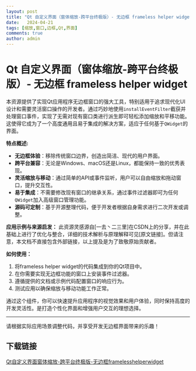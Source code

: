 ```yaml
---
layout: post
title: "Qt 自定义界面（窗体缩放-跨平台终极版）- 无边框 frameless helper widget"
date:   2024-04-21
tags: [缩放,窗口,边框,Qt,界面]
comments: true
author: admin
---
```

# Qt 自定义界面（窗体缩放-跨平台终极版）- 无边框 frameless helper widget

本资源提供了实现Qt应用程序无边框窗口的强大工具，特别适用于追求现代化UI设计和需要灵活窗口操作的开发者。通过巧妙地使用`installEventFilter`截获并处理窗口事件，实现了无需对现有窗口类进行派生即可轻松添加缩放和平移功能。这使得它成为了一个高度通用且易于集成的解决方案，适应于任何基于`QWidget`的界面。

**特点概述:**
- **无边框体验**：移除传统窗口边界，创造出简洁、现代的用户界面。
- **跨平台兼容**：无论是Windows、macOS还是Linux，都能保持一致的优秀表现。
- **灵活缩放与移动**：通过简单的API或事件监听，用户可以自由缩放和拖动窗口，提升交互性。
- **易于集成**：不需要修改现有窗口的继承关系，通过事件过滤器即可为任何`QWidget`加入高级窗口管理功能。
- **源码可定制**：基于开源整理代码，便于开发者根据自身需求进行二次开发或调整。

**应用示例与来源启发：**
此资源灵感源自[一去丶二三里]在CSDN上的分享，并在此基础上进行了优化与整合，详细的技术解析与原理解释可见[原文链接]。但请注意，本文档不直接包含外部链接，以上提及是为了致敬原始贡献者。

**如何使用：**
1. 将frameless helper widget的代码集成到你的Qt项目中。
2. 在你需要实现无边框功能的窗口上安装事件过滤器。
3. 遵循提供的文档或示例代码配置窗口的响应行为。
4. 测试应用以确保缩放与移动功能工作正常。

通过这个组件，你可以快速提升应用程序的视觉效果和用户体验，同时保持高度的开发灵活性。是打造个性化界面和增强用户交互的理想选择。

---

请根据实际应用场景调整代码，并享受开发无边框界面带来的乐趣！

## 下载链接

[Qt自定义界面窗体缩放-跨平台终极版-无边框framelesshelperwidget](https://pan.quark.cn/s/4b6cb660f01c)
